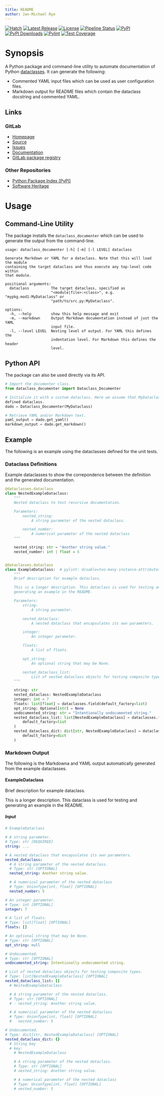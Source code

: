 ```yaml
---
title: README
author: Jan-Michael Rye
---
```


[insert: badges gitlab]: #

[![Hatch](https://img.shields.io/badge/%F0%9F%A5%9A-Hatch-4051b5.svg)](https://github.com/pypa/hatch) [![Latest Release](https://gitlab.inria.fr/jrye/dataclass-documenter/-/badges/release.svg)](https://gitlab.inria.fr/jrye/dataclass-documenter/-/tags) [![License](https://img.shields.io/badge/license-MIT-9400d3.svg)](https://spdx.org/licenses/MIT.html) [![Pipeline Status](https://gitlab.inria.fr/jrye/dataclass-documenter/badges/main/pipeline.svg)](https://gitlab.inria.fr/jrye/dataclass-documenter/-/commits/main) [![PyPI](https://img.shields.io/badge/PyPI-Dataclass__Documenter-006dad.svg)](https://pypi.org/project/Dataclass-Documenter/) [![PyPI Downloads](https://static.pepy.tech/badge/Dataclass_Documenter)](https://pepy.tech/projects/Dataclass_Documenter) [![Pylint](https://gitlab.inria.fr/jrye/dataclass-documenter/-/jobs/artifacts/main/raw/pylint/pylint.svg?job=pylint)](https://gitlab.inria.fr/jrye/dataclass-documenter/-/jobs/artifacts/main/raw/pylint/pylint.txt?job=pylint) [![Test Coverage](https://gitlab.inria.fr/jrye/dataclass-documenter/badges/main/coverage.svg)](https://gitlab.inria.fr/jrye/dataclass-documenter)

[/insert: badges gitlab]: #

# Synopsis

A Python package and command-line utility to automate documentation of Python [dataclasses](https://docs.python.org/3/library/dataclasses.html). It can generate the following:

* Commented YAML input files which can be used as user configuration files.
* Markdown output for README files which contain the dataclass docstring and commented YAML.

## Links

[insert: links 2]: #

### GitLab

* [Homepage](https://gitlab.inria.fr/jrye/dataclass-documenter)
* [Source](https://gitlab.inria.fr/jrye/dataclass-documenter.git)
* [Issues](https://gitlab.inria.fr/jrye/dataclass-documenter/issues)
* [Documentation](https://jrye.gitlabpages.inria.fr/dataclass-documenter)
* [GitLab package registry](https://gitlab.inria.fr/jrye/dataclass-documenter/-/packages)

### Other Repositories

* [Python Package Index (PyPI)](https://pypi.org/project/Dataclass-Documenter/)
* [Software Heritage](https://archive.softwareheritage.org/browse/origin/?origin_url=https%3A//gitlab.inria.fr/jrye/dataclass-documenter.git)

[/insert: links 2]: #

# Usage

## Command-Line Utility

The package installs the `dataclass_documenter` which can be used to generate the output from the command-line.


[insert: command_output dataclass_documenter -h]: #

~~~
usage: dataclass_documenter [-h] [-m] [-l LEVEL] dataclass

Generate Markdown or YAML for a dataclass. Note that this will load the module
containing the target dataclass and thus execute any top-level code within
that module.

positional arguments:
  dataclass          The target dataclass, specified as
                     "<module|file>:<class>", e.g. "mypkg.mod1:MyDataclass" or
                     "path/to/src.py:MyDataclass".

options:
  -h, --help         show this help message and exit
  -m, --markdown     Output Markdown documentation instead of just the YAML
                     input file.
  -l, --level LEVEL  Nesting level of output. For YAML this defines the
                     indentation level. For Markdown this defines the header
                     level.

~~~

[/insert: command_output dataclass_documenter -h]: #


## Python API

The package can also be used directly via its API.

~~~python
# Import the documenter class.
from dataclass_documenter import Dataclass_Documenter

# Initialize it with a custom dataclass. Here we assume that MyDataclass is a
defined dataclass.
dado = Dataclass_Documenter(MyDataclass)

# Retrieve YAML and/or Markdown text.
yaml_output = dado.get_yaml()
markdown_output = dado.get_markdown()
~~~


## Example

The following is an example using the dataclasses defined for the unit tests.

[insert: command_output:embedded_markdown scripts/run_in_venv.sh scripts/gen_example.py -l 3]: #

### Dataclass Definitions

Example dataclasses to show the correpondence between the definition and the
generated documentation.

~~~python
@dataclasses.dataclass
class NestedExampleDataclass:
    """
    Nested dataclass to test recursive documentation.

    Parameters:
        nested_string:
            A string parameter of the nested dataclass.

        nested_number:
            A numerical parameter of the nested dataclass
    """

    nested_string: str = "Another string value."
    nested_number: int | float = 5


@dataclasses.dataclass
class ExampleDataclass:  # pylint: disable=too-many-instance-attributes
    """
    Brief description for example dataclass.

    This is a longer description. This dataclass is used for testing and
    generating an example in the README.

    Parameters:
        string:
            A string parameter.

        nested_dataclass:
            A nested dataclass that encapsulates its own parameters.

        integer:
            An integer parameter.

        floats:
            A list of floats.

        opt_string:
            An optional string that may be None.

        nested_dataclass_list:
            List of nested dataclass objects for testing composite types.
    """

    string: str
    nested_dataclass: NestedExampleDataclass
    integer: int = 7
    floats: list[float] = dataclasses.field(default_factory=list)
    opt_string: Optional[str] = None
    undocumented_string: str = "Intentionally undocumented string."
    nested_dataclass_list: list[NestedExampleDataclass] = dataclasses.field(
        default_factory=list
    )
    nested_dataclass_dict: dict[str, NestedExampleDataclass] = dataclasses.field(
        default_factory=dict
    )

~~~

### Markdown Output

The following is the Markdowna and YAML output automatically generated from the example dataclasses.

#### ExampleDataclass

Brief description for example dataclass.

This is a longer description. This dataclass is used for testing and
generating an example in the README.

##### Input

~~~yaml
# ExampleDataclass

# A string parameter.
# Type: str [REQUIRED]
string: ...

# A nested dataclass that encapsulates its own parameters.
nested_dataclass:
  # A string parameter of the nested dataclass.
  # Type: str [OPTIONAL]
  nested_string: Another string value.

  # A numerical parameter of the nested dataclass
  # Type: UnionType[int, float] [OPTIONAL]
  nested_number: 5

# An integer parameter.
# Type: int [OPTIONAL]
integer: 7

# A list of floats.
# Type: list[float] [OPTIONAL]
floats: []

# An optional string that may be None.
# Type: str [OPTIONAL]
opt_string: null

# Undocumented.
# Type: str [OPTIONAL]
undocumented_string: Intentionally undocumented string.

# List of nested dataclass objects for testing composite types.
# Type: list[NestedExampleDataclass] [OPTIONAL]
nested_dataclass_list: []
  # NestedExampleDataclass

  # A string parameter of the nested dataclass.
  # Type: str [OPTIONAL]
  # - nested_string: Another string value.

  # A numerical parameter of the nested dataclass
  # Type: UnionType[int, float] [OPTIONAL]
  #   nested_number: 5

# Undocumented.
# Type: dict[str, NestedExampleDataclass] [OPTIONAL]
nested_dataclass_dict: {}
  # String key
  # key:
    # NestedExampleDataclass

    # A string parameter of the nested dataclass.
    # Type: str [OPTIONAL]
    # nested_string: Another string value.

    # A numerical parameter of the nested dataclass
    # Type: UnionType[int, float] [OPTIONAL]
    # nested_number: 5

~~~

[/insert: command_output:embedded_markdown scripts/run_in_venv.sh scripts/gen_example.py -l 3]: #
